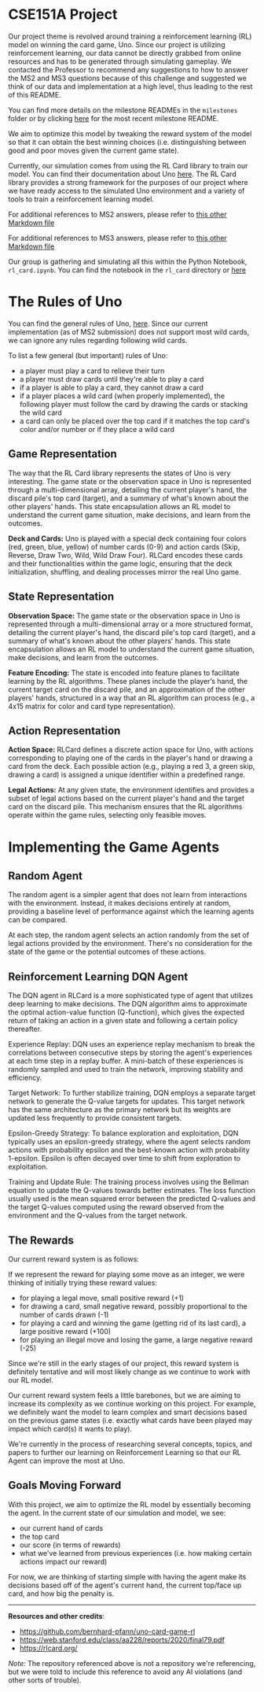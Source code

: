 # CSE151A Project
Our project theme is revolved around training a reinforcement learning (RL) model on winning the card game, Uno. Since our project is utilizing reinforcement learning, our data cannot be directly grabbed from online resources and has to be generated through simulating gameplay. We contacted the Professor to recommend any suggestions to how to answer the MS2 and MS3 questions because of this challenge and suggested we think of our data and implementation at a high level, thus leading to the rest of this README.

You can find more details on the milestone READMEs in the `milestones` folder or by clicking [here](https://github.com/nicholaslambs/cse151a_project/blob/main/milestones/ms3/README.md) for the most recent milestone README.

We aim to optimize this model by tweaking the reward system of the model so that it can obtain the best winning choices (i.e. distinguishing between good and poor moves given the current game state).

Currently, our simulation comes from using the RL Card library to train our model. You can find their documentation about Uno [here](https://rlcard.org/games.html#uno). The RL Card library provides a strong framework for the purposes of our project where we have ready access to the simulated Uno environment and a variety of tools to train a reinforcement learning model.

For additional references to MS2 answers, please refer to [this other Markdown file](https://github.com/nicholaslambs/cse151a_project/blob/main/milestones/ms2/README.md)

For additional references to MS3 answers, please refer to [this other Markdown file](https://github.com/nicholaslambs/cse151a_project/blob/main/milestones/ms3/README.md)

Our group is gathering and simulating all this within the Python Notebook, `rl_card.ipynb`. You can find the notebook in the `rl_card` directory or [here](https://github.com/nicholaslambs/cse151a_project/blob/main/rl_card/rl_card.ipynb)

# The Rules of Uno
You can find the general rules of Uno, [here](https://en.wikipedia.org/wiki/Uno_(card_game)). Since our current implementation (as of MS2 submission) does not support most wild cards, we can ignore any rules regarding following wild cards.

To list a few general (but important) rules of Uno:
- a player must play a card to relieve their turn
- a player must draw cards until they're able to play a card
- if a player is able to play a card, they cannot draw a card
- if a player places a wild card (when properly implemented), the following player must follow the card by drawing the cards or stacking the wild card
- a card can only be placed over the top card if it matches the top card's color and/or number or if they place a wild card

## Game Representation
The way that the RL Card library represents the states of Uno is very interesting. The game state or the observation space in Uno is represented through a multi-dimensional array, detailing the current player's hand, the discard pile's top card (target), and a summary of what's known about the other players' hands. This state encapsulation allows an RL model to understand the current game situation, make decisions, and learn from the outcomes.

**Deck and Cards:** Uno is played with a special deck containing four colors (red, green, blue, yellow) of number cards (0-9) and action cards (Skip, Reverse, Draw Two, Wild, Wild Draw Four). RLCard encodes these cards and their functionalities within the game logic, ensuring that the deck initialization, shuffling, and dealing processes mirror the real Uno game.

## State Representation
**Observation Space:** The game state or the observation space in Uno is represented through a multi-dimensional array or a more structured format, detailing the current player's hand, the discard pile's top card (target), and a summary of what's known about the other players' hands. This state encapsulation allows an RL model to understand the current game situation, make decisions, and learn from the outcomes.

**Feature Encoding:** The state is encoded into feature planes to facilitate learning by the RL algorithms. These planes include the player’s hand, the current target card on the discard pile, and an approximation of the other players' hands, structured in a way that an RL algorithm can process (e.g., a 4x15 matrix for color and card type representation).

## Action Representation
**Action Space:** RLCard defines a discrete action space for Uno, with actions corresponding to playing one of the cards in the player's hand or drawing a card from the deck. Each possible action (e.g., playing a red 3, a green skip, drawing a card) is assigned a unique identifier within a predefined range.

**Legal Actions:** At any given state, the environment identifies and provides a subset of legal actions based on the current player's hand and the target card on the discard pile. This mechanism ensures that the RL algorithms operate within the game rules, selecting only feasible moves.

# Implementing the Game Agents
## Random Agent
The random agent is a simpler agent that does not learn from interactions with the environment. Instead, it makes decisions entirely at random, providing a baseline level of performance against which the learning agents can be compared.

At each step, the random agent selects an action randomly from the set of legal actions provided by the environment. There's no consideration for the state of the game or the potential outcomes of these actions.

## Reinforcement Learning DQN Agent
The DQN agent in RLCard is a more sophisticated type of agent that utilizes deep learning to make decisions. The DQN algorithm aims to approximate the optimal action-value function (Q-function), which gives the expected return of taking an action in a given state and following a certain policy thereafter.

Experience Replay: DQN uses an experience replay mechanism to break the correlations between consecutive steps by storing the agent's experiences at each time step in a replay buffer. A mini-batch of these experiences is randomly sampled and used to train the network, improving stability and efficiency.

Target Network: To further stabilize training, DQN employs a separate target network to generate the Q-value targets for updates. This target network has the same architecture as the primary network but its weights are updated less frequently to provide consistent targets.

Epsilon-Greedy Strategy: To balance exploration and exploitation, DQN typically uses an epsilon-greedy strategy, where the agent selects random actions with probability epsilon and the best-known action with probability 1-epsilon. Epsilon is often decayed over time to shift from exploration to exploitation.

Training and Update Rule: The training process involves using the Bellman equation to update the Q-values towards better estimates. The loss function usually used is the mean squared error between the predicted Q-values and the target Q-values computed using the reward observed from the environment and the Q-values from the target network.

## The Rewards
Our current reward system is as follows:

If we represent the reward for playing some move as an integer, we were thinking of initially trying these reward values:
- for playing a legal move, small positive reward (+1)
- for drawing a card, small negative reward, possibly proportional to the number of cards drawn (-1)
- for playing a card and winning the game (getting rid of its last card), a large positive reward (+100)
- for playing an illegal move and losing the game, a large negative reward (-25)

Since we're still in the early stages of our project, this reward system is definitely tentative and will most likely change as we continue to work with our RL model. 

Our current reward system feels a little barebones, but we are aiming to increase its complexity as we continue working on this project. For example, we definitely want the model to learn complex and smart decisions based on the previous game states (i.e. exactly what cards have been played may impact which card(s) it wants to play). 

We're currently in the process of researching several concepts, topics, and papers to further our learning on Reinforcement Learning so that our RL Agent can improve the most at Uno.

## Goals Moving Forward
With this project, we aim to optimize the RL model by essentially becoming the agent. In the current state of our simulation and model, we see:
- our current hand of cards
- the top card
- our score (in terms of rewards)
- what we've learned from previous experiences (i.e. how making certain actions impact our reward)

For now, we are thinking of starting simple with having the agent make its decisions based off of the agent's current hand, the current top/face up card, and how big the penalty is. 

---
**Resources and other credits**:
- https://github.com/bernhard-pfann/uno-card-game-rl
- https://web.stanford.edu/class/aa228/reports/2020/final79.pdf
- https://rlcard.org/

*Note:* The repository referenced above is not a repository we're referencing, but we were told to include this reference to avoid any AI violations (and other sorts of trouble).
